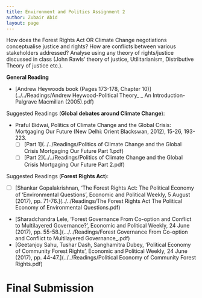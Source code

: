 ```yaml
---
title: Environment and Politics Assignment 2 
author: Zubair Abid
layout: page
---
```


How does the Forest Rights Act OR Climate Change negotiations conceptualise justice and rights? How are conflicts between various stakeholders addressed? Analyse using any theory of rights/justice discussed in class (John Rawls’ theory of justice, Utilitarianism, Distributive Theory of justice etc.).

**General Reading**

- [Andrew Heywoods book (Pages 173-178, Chapter 10)](../../Readings/Andrew Heywood-Political Theory_ _ An Introduction-Palgrave Macmillan (2005).pdf)

Suggested Readings (**Global debates around Climate Change**):

- Praful Bidwai, Politics of Climate Change and the Global Crisis: Mortgaging Our Future (New Delhi: Orient Blackswan, 2012), 15-26, 193-223.
    - [ ] [Part 1](../../Readings/Politics of Climate Change and the Global Crisis Mortgaging Our Future Part 1.pdf)
    - [ ] [Part 2](../../Readings/Politics of Climate Change and the Global Crisis Mortgaging Our Future  Part 2.pdf)

Suggested Readings (**Forest Rights Act**):

- [ ] [Shankar Gopalakrishnan, ‘The Forest Rights Act: The Political Economy of ‘Environmental Questions’, Economic and Political Weekly, 5 August (2017), pp. 71-76.](../../Readings/The Forest Rights Act The Political Economy of Environmental Questions.pdf)
- [Sharadchandra Lele, ‘Forest Governance From Co-option and Conflict to Multilayered Governance?’, Economic and Political Weekly, 24 June (2017), pp. 55-58.](.../../Readings/Forest Governance From Co-option and Conflict to Multilayered Governance_.pdf)
- [Geetanjoy Sahu, Tushar Dash, Sanghamitra Dubey, ‘Political Economy of Community Forest Rights’, Economic and Political Weekly, 24 June (2017), pp. 44-47.](../../Readings/Political Economy of Community Forest Rights.pdf)

# Final Submission

